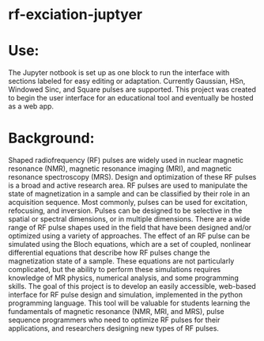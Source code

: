 # rf-exciation-juptyer

# Use:

The Jupyter notbook is set up as one block to run the interface with sections labeled for 
easy editing or adaptation. Currently Gaussian, HSn, Windowed Sinc, and Square pulses are supported.
This project was created to begin the user interface for an educational tool and eventually be hosted
as a web app.


# Background:

Shaped radiofrequency (RF) pulses are widely used in nuclear magnetic resonance (NMR),
magnetic resonance imaging (MRI), and magnetic resonance spectroscopy (MRS). Design and
optimization of these RF pulses is a broad and active research area. RF pulses are used to
manipulate the state of magnetization in a sample and can be classified by their role in an
acquisition sequence. Most commonly, pulses can be used for excitation, refocusing, and
inversion. Pulses can be designed to be selective in the spatial or spectral dimensions, or in
multiple dimensions. There are a wide range of RF pulse shapes used in the field that have
been designed and/or optimized using a variety of approaches.
The effect of an RF pulse can be simulated using the Bloch equations, which are a set of
coupled, nonlinear differential equations that describe how RF pulses change the magnetization
state of a sample. These equations are not particularly complicated, but the ability to perform
these simulations requires knowledge of MR physics, numerical analysis, and some
programming skills.
The goal of this project is to develop an easily accessible, web-based interface for RF pulse
design and simulation, implemented in the python programming language. This tool will be
valuable for students learning the fundamentals of magnetic resonance (NMR, MRI, and MRS),
pulse sequence programmers who need to optimize RF pulses for their applications, and
researchers designing new types of RF pulses.

